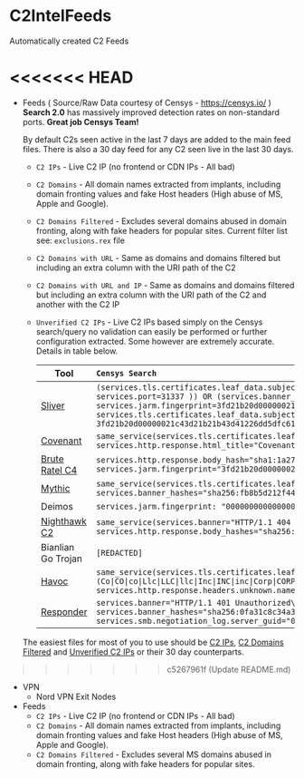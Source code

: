 # C2IntelFeeds
Automatically created C2 Feeds

<<<<<<< HEAD
=======

* Feeds ( Source/Raw Data courtesy of Censys - https://censys.io/ ) \
 **Search 2.0** has massively improved detection rates on non-standard ports. **Great job Censys Team!**

  By default C2s seen active in the last 7 days are added to the main feed files. There is also a 30 day feed for any C2 seen live in the last 30 days.

  * `C2 IPs` - Live C2 IP (no frontend or CDN IPs - All bad)
  * `C2 Domains` - All domain names extracted from implants, including domain fronting values and fake Host headers (High abuse of MS, Apple and Google).
  * `C2 Domains Filtered` - Excludes several domains abused in domain fronting, along with fake headers for popular sites. Current filter list see:  `exclusions.rex` file
  * `C2 Domains with URL` - Same as domains and domains filtered but including an extra column with the URI path of the C2
  * `C2 Domains with URL and IP` - Same as domains and domains filtered but including an extra column with the URI path of the C2 and another with the C2 IP 
  * `Unverified C2 IPs` - Live C2 IPs based simply on the Censys search/query no validation can easily be performed or further configuration extracted. Some however are extremely accurate. Details in table below.
  
    | Tool | ```Censys Search```|
    |------|:------------|
    | [Sliver](https://github.com/BishopFox/sliver) |`(services.tls.certificates.leaf_data.subject.common_name="multiplayer" and same_service(services.jarm.fingerprint= 00000000000000000043d43d00043de2a97eabb398317329f027c66e4c1b01 and NOT services.port=31337 )) OR (services.banner_hashes="sha256:1f25c454ae331c582fbdb7af8a9839785a795b06a6649d92484b79565f7174ae" and services.jarm.fingerprint=3fd21b20d00000021c43d21b21b43d41226dd5dfc615dd4a96265559485910) OR same_service(services.tls.certificates.leaf_data.pubkey_bit_size: 2048 and services.tls.certificates.leaf_data.subject.organization: /(ACME\|Partners\|Tech\|Cloud\|Synergy\|Test\|Debug)? ?(co\|llc\|inc\|corp\|ltd)?/ and services.jarm.fingerprint: 3fd21b20d00000021c43d21b21b43d41226dd5dfc615dd4a96265559485910 and services.tls.certificates.leaf_data.subject.country: US and services.tls.certificates.leaf_data.subject.postal_code: /<1001-9999>/)`|
    |[Covenant](https://github.com/cobbr/Covenant) |`same_service(services.tls.certificates.leaf_data.subject_dn="CN=Covenant" AND services.tls.certificates.leaf_data.issuer_dn="CN=Covenant") OR (services.software.product="Kestrel web server" AND services.http.response.html_title="Covenant")`|
    |[Brute Ratel C4](https://bruteratel.com) |`services.http.response.body_hash="sha1:1a279f5df4103743b823ec2a6a08436fdf63fe30" OR same_service(services.http.response.body_hash="sha1:bc3023b36063a7681db24681472b54fa11f0d4ec" and services.jarm.fingerprint="3fd21b20d00000021c43d21b21b43de0a012c76cf078b8d06f4620c2286f5e")`|
    |[Mythic](https://github.com/its-a-feature/Mythic) |`same_service(services.tls.certificates.leaf_data.subject_dn="O=Mythic" AND services.http.response.html_title="Mythic") OR services.banner_hashes="sha256:fb8b5d212f449a8ba61ab9ed9b44853315c33d12a07f8ce4642892750e251530"`|
    |Deimos|`services.jarm.fingerprint: "00000000000000000041d00000041d9535d5979f591ae8e547c5e5743e5b64"`|
    |[Nighthawk C2](https://www.mdsec.co.uk/nighthawk/) |`same_service(services.banner="HTTP/1.1 404 Not Found\r\nDate:  <REDACTED>\r\nX-Test: 2\r\nServer: Apache\r\nContent-Length: 20\r\n" and services.http.response.body_hashes="sha256:d872e8e4176213ea84ebc76d8fb621c31b4ca116fd0a51258813e804fe110ca4")`|
    |Bianlian Go Trojan |`[REDACTED]`|     
    |[Havoc](https://github.com/HavocFramework/Havoc) |`same_service(services.tls.certificates.leaf_data.issuer.organization=/(Acme\|ACME\|acme\|Partners\|PARTNERS\|partners\|Tech\|TECH\|tech\|Cloud\|CLOUD\|cloud\|Synergy\|SYNERGY\|synergy\|Test\|TEST\|test\|Debug\|DEBUG\|debug) (Co\|CO\|co\|Llc\|LLC\|llc\|Inc\|INC\|inc\|Corp\|CORP\|corp\|Ltd\|LTD\|ltd)?/ AND services.tls.certificates.leaf_data.issuer.country=US AND services.tls.certificates.leaf_data.issuer.postal_code=/[0-9]{4}/) OR services.http.response.headers.unknown.name: "X-Havoc" OR services.banner_hashes="sha256:f5a45c4aa478a7ba9b44654a929bddc2f6453cd8d6f37cd893dda47220ad9870"`|
    |[Responder](https://github.com/lgandx/Responder) |`services.banner="HTTP/1.1 401 Unauthorized\r\nServer: Microsoft-IIS/7.5\r\nDate:  <REDACTED>\r\nContent-Type: text/html\r\nWWW-Authenticate: NTLM\r\nContent-Length: 0\r\n" OR services.banner_hashes="sha256:0fa31c8c34a370931d8ffe8097e998f778db63e2e036fbd7727a71a0dcf5d28c" OR services.smb.negotiation_log.server_guid="00000000000000000000000000000000ee85abf7eaf60c4f928192476deb76a9"`|
    
  The easiest files for most of you to use should be [C2 IPs](https://github.com/drb-ra/C2IntelFeeds/blob/master/feeds/IPC2s.csv), [C2 Domains Filtered](https://github.com/drb-ra/C2IntelFeeds/blob/master/feeds/domainC2s-filter-abused.csv) and [Unverified C2 IPs](https://github.com/drb-ra/C2IntelFeeds/blob/master/feeds/unverified/IPC2s.csv) or their 30 day counterparts.  
  
>>>>>>> c5267961f (Update README.md)
* VPN 
  * Nord VPN Exit Nodes
* Feeds
  * `C2 IPs` - Live C2 IP (no frontend or CDN IPs - All bad)
  * `C2 Domains` - All domain names extracted from implants, including domain fronting values and fake Host headers (High abuse of MS, Apple and Google).
  * `C2 Domains Filtered` - Excludes several MS domains abused in domain fronting, along with fake headers for popular sites.
